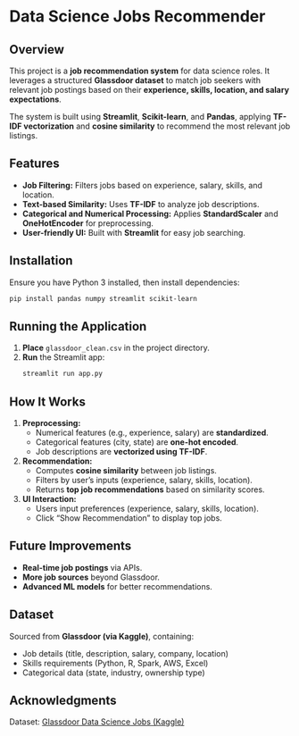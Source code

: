 # Data Science Jobs Recommender  

## Overview  
This project is a **job recommendation system** for data science roles. It leverages a structured **Glassdoor dataset** to match job seekers with relevant job postings based on their **experience, skills, location, and salary expectations**.  

The system is built using **Streamlit**, **Scikit-learn**, and **Pandas**, applying **TF-IDF vectorization** and **cosine similarity** to recommend the most relevant job listings.  

## Features  
- **Job Filtering:** Filters jobs based on experience, salary, skills, and location.  
- **Text-based Similarity:** Uses **TF-IDF** to analyze job descriptions.  
- **Categorical and Numerical Processing:** Applies **StandardScaler** and **OneHotEncoder** for preprocessing.  
- **User-friendly UI:** Built with **Streamlit** for easy job searching.  

## Installation  
Ensure you have Python 3 installed, then install dependencies:  
```bash
pip install pandas numpy streamlit scikit-learn
```  

## Running the Application  
1. **Place** `glassdoor_clean.csv` in the project directory.  
2. **Run** the Streamlit app:  
   ```bash
   streamlit run app.py
   ```  

## How It Works  
1. **Preprocessing:**  
   - Numerical features (e.g., experience, salary) are **standardized**.  
   - Categorical features (city, state) are **one-hot encoded**.  
   - Job descriptions are **vectorized using TF-IDF**.  
2. **Recommendation:**  
   - Computes **cosine similarity** between job listings.  
   - Filters by user’s inputs (experience, salary, skills, location).  
   - Returns **top job recommendations** based on similarity scores.  
3. **UI Interaction:**  
   - Users input preferences (experience, salary, skills, location).  
   - Click “Show Recommendation” to display top jobs.  

## Future Improvements  
- **Real-time job postings** via APIs.  
- **More job sources** beyond Glassdoor.  
- **Advanced ML models** for better recommendations.  

## Dataset  
Sourced from **Glassdoor (via Kaggle)**, containing:  
- Job details (title, description, salary, company, location)  
- Skills requirements (Python, R, Spark, AWS, Excel)  
- Categorical data (state, industry, ownership type)  

## Acknowledgments  
Dataset: [Glassdoor Data Science Jobs (Kaggle)](https://www.kaggle.com/datasets/kuralamuthan300/glassdoor-data-science-jobs)  
